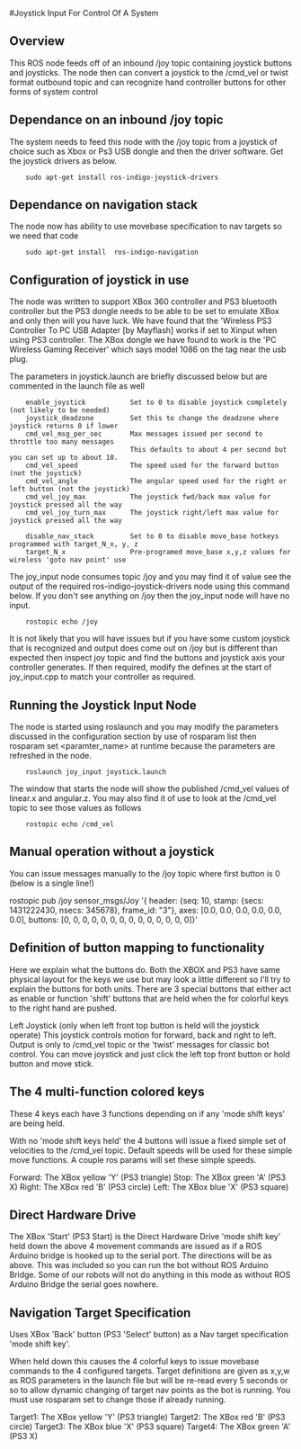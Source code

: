 #Joystick Input For Control Of A System

## Overview

This ROS node feeds off of an inbound /joy topic containing joystick buttons and joysticks.  The node then can convert a joystick to the /cmd_vel or twist format outbound topic and can recognize hand controller buttons for other forms of system control

## Dependance on an inbound /joy topic

The system needs to feed this node with the /joy topic from a joystick of choice such as Xbox or Ps3 USB dongle and then the driver software.   Get the joystick drivers as below.

        sudo apt-get install ros-indigo-joystick-drivers

## Dependance on navigation stack

The node now has ability to use  movebase specification to nav targets so we need that code

        sudo apt-get install  ros-indigo-navigation

## Configuration of joystick in use

The node was written to support XBox 360 controller and PS3 bluetooth controller but the PS3 dongle needs to be able to be set to emulate XBox and only then will you have luck.   We have found that the  'Wireless PS3 Controller To PC USB Adapter [by Mayflash] works if set to Xinput when using PS3 controller.  The XBox dongle we have found to work is the 'PC Wireless Gaming Receiver' which says model 1086 on the tag near the usb plug.

The parameters in joystick.launch are briefly discussed below but are commented in the launch file as well

        enable_joystick           Set to 0 to disable joystick completely (not likely to be needed)
        joystick_deadzone         Set this to change the deadzone where joystick returns 0 if lower 
        cmd_vel_msg_per_sec       Max messages issued per second to throttle too many messages
                                  This defaults to about 4 per second but you can set up to about 10.
        cmd_vel_speed             The speed used for the forward button (not the joystick)
        cmd_vel_angle             The angular speed used for the right or left button (not the joystick)
        cmd_vel_joy_max           The joystick fwd/back max value for joystick pressed all the way
        cmd_vel_joy_turn_max      The joystick right/left max value for joystick pressed all the way

        disable_nav_stack         Set to 0 to disable move_base hotkeys programmed with target_N_x, y, z
        target_N_x                Pre-programed move_base x,y,z values for wireless 'goto nav point' use

The joy_input node consumes topic /joy and you may find it of value see the output of the required ros-indigo-joystick-drivers node using this command below.  If you don't see anything on /joy then the joy_input node will have no input.

        rostopic echo /joy

It is not likely that you will have issues but if you have some custom joystick that is recognized and output does come out on /joy but is different than expected then inspect joy topic and find the buttons and joystick axis your controller generates.  If then required, modify the defines at the start of joy_input.cpp to match your controller as required.

## Running the Joystick Input Node

The node is started using roslaunch and you may modify the parameters discussed in the configuration section by use of rosparam list then rosparam set <paramter_name> <value>  at runtime because the parameters are refreshed in the node.

        roslaunch joy_input joystick.launch

The window that starts the node will show the published /cmd_vel values of linear.x and angular.z.
You may also find it of use to look at the /cmd_vel topic to see those values as follows

        rostopic echo /cmd_vel

## Manual operation without a joystick

You can issue messages manually to the /joy topic where first button is 0 (below is a single line!)

rostopic pub /joy sensor_msgs/Joy '{ header: {seq: 10, stamp: {secs: 1431222430, nsecs: 345678}, frame_id: "3"},
   axes: [0.0, 0.0, 0.0, 0.0, 0.0, 0.0], buttons: [0, 0, 0, 0, 0, 0, 0, 0, 0, 0, 0, 0, 0, 0]}'

## Definition of button mapping to functionality

Here we explain what the buttons do.  Both the XBOX and PS3 have same physical layout for the keys we use but may look a little different so I'll try to explain the buttons for both units.   There are 3 special buttons that either act as enable or function 'shift' buttons that are held when the for colorful keys to the right hand are pushed.

Left Joystick (only when left front top button is held will the joystick operate)
  This joystick controls motion for forward, back and right to left.  Output is only to /cmd_vel topic or the 'twist' messages for classic bot control.  You can move joystick and just click the left top front button or hold button and move stick.

## The 4 multi-function colored keys

These 4 keys each have 3 functions depending on if any 'mode shift keys' are being held.

With no 'mode shift keys held' the 4 buttons will issue a fixed simple set of velocities to the /cmd_vel topic.   Default speeds will be used for these simple move functions.  A couple ros params will set these simple speeds.

Forward:  The XBox yellow 'Y' (PS3 triangle)
Stop:     The XBox green  'A' (PS3 X)
Right:    The XBox red    'B' (PS3 circle)
Left:     The XBox blue   'X' (PS3 square)


## Direct Hardware Drive   
The XBox 'Start' (PS3 Start) is the Direct Hardware Drive 'mode shift key' held down the above 4 movement commands are issued as if a ROS Arduino bridge is hooked up to the serial port.  The directions will be as above. This was included so you can run the bot without ROS Arduino Bridge.  Some of our robots will not do anything in this mode as without ROS Arduino Bridge the serial goes nowhere. 


## Navigation Target Specification   
Uses XBox 'Back' button (PS3 'Select' button) as a Nav target specification 'mode shift key'.

When held down this causes the 4 colorful keys to issue movebase commands to the 4 configured targets.  Target definitions are given as x,y,w as ROS parameters in the launch file but will be re-read every 5 seconds or so to allow dynamic changing of target nav points as the bot is running.  You must use  rosparam set to change those if already running.

Target1:  The XBox yellow 'Y' (PS3 triangle)
Target2:  The XBox red    'B' (PS3 circle)
Target3:  The XBox blue   'X' (PS3 square)
Target4:  The XBox green  'A' (PS3 X)

        
